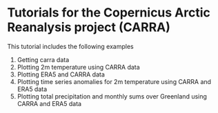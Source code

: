 # Tutorials for the Copernicus Arctic Reanalysis project (CARRA)
This tutorial includes the following examples

1. Getting carra data
2. Plotting 2m temperature using CARRA data
3. Plotting ERA5 and CARRA data
4. Plotting time series anomalies for 2m temperature using CARRA and ERA5 data
5. Plotting total precipitation and monthly sums over Greenland using CARRA and ERA5 data

